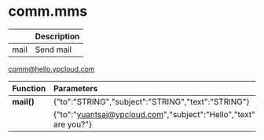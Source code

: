 # comm.mms

|  | Description |
| :--- | :--- |
| mail | Send mail |

comm@hello.ypcloud.com

| Function | Parameters | Return |
| :--- | :--- | :--- |
| **mail\(\)** | {"to":"STRING","subject":"STRING","text":"STRING"} | {"Result":"STRING"} |
|  | {"to":"yuantsai@ypcloud.com","subject":"Hello","text":"How are you?"} | {"Result":"OK"} |

